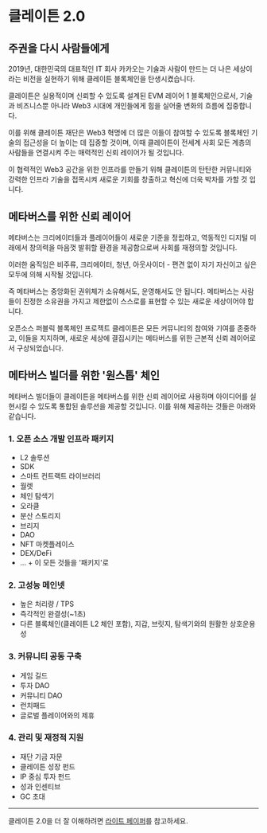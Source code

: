 # 클레이튼 2.0

## 주권을 다시 사람들에게 <a id="klaytn2"></a>

2019년, 대한민국의 대표적인 IT 회사 카카오는 기술과 사람이 만드는 더 나은 세상이라는 비전을 실현하기 위해 클레이튼 블록체인을 탄생시켰습니다.

클레이튼은 실용적이며 신뢰할 수 있도록 설계된 EVM 레이어 1 블록체인으로서, 기술과 비즈니스뿐 아니라 Web3 시대에 개인들에게 힘을 실어줄 변화의 흐름에 집중합니다.

이를 위해 클레이튼 재단은 Web3 혁명에 더 많은 이들이 참여할 수 있도록 블록체인 기술의 접근성을 더 높이는 데 집중할 것이며, 이때 클레이튼이 전세계 사회 모든 계층의 사람들을 연결시켜 주는 매력적인 신뢰 레이어가 될 것입니다.

이 협력적인 Web3 공간을 위한 인프라를 만들기 위해 클레이튼의 탄탄한 커뮤니티와 강력한 인프라 기술을 접목시켜 새로운 기회를 창출하고 혁신에 더욱 박차를 가할 것 입니다.

## 메타버스를 위한 신뢰 레이어 <a id="trustlayer"></a>

메타버스는 크리에이터들과 플레이어들이 새로운 기준을 정립하고, 역동적인 디지털 미래에서 창의력을 마음껏 발휘할 환경을 제공함으로써 사회를 재정의할 것입니다.

이러한 움직임은 비주류, 크리에이터, 청년, 아웃사이더 - 편견 없이 자기 자신이고 싶은 모두에 의해 시작될 것입니다.

즉 메타버스는 중앙화된 권위체가 소유해서도, 운영해서도 안 됩니다. 메타버스는 사람들이 진정한 소유권을 가지고 제한없이 스스로를 표현할 수 있는 새로운 세상이어야 합니다.

오픈소스 퍼블릭 블록체인 프로젝트 클레이튼은 모든 커뮤니티의 참여와 기여를 존중하고, 이들을 지지하며, 새로운 세상에 결집시키는 메타버스를 위한 근본적 신뢰 레이어로서 구상되었습니다.

## 메타버스 빌더를 위한 '원스톱' 체인 <a id="one-stop-chain-for-metaverse-builders"></a>

메타버스 빌더들이 클레이튼을 메타버스를 위한 신뢰 레이어로 사용하며 아이디어를 실현시킬 수 있도록 통합된 솔루션을 제공할 것입니다. 이를 위해 제공하는 것들은 아래와 같습니다.

### 1. 오픈 소스 개발 인프라 패키지 <a id="open-source-dev-infra-package"></a>
- L2 솔루션
- SDK
- 스마트 컨트랙트 라이브러리
- 월렛
- 체인 탐색기
- 오라클
- 분산 스토리지
- 브리지
- DAO
- NFT 마켓플레이스
- DEX/DeFi
- ... + 이 모든 것들을 '패키지'로

### 2. 고성능 메인넷 <a id="high-performing-mainnet"></a>
- 높은 처리량 / TPS
- 즉각적인 완결성(~1초)
- 다른 블록체인(클레이튼 L2 체인 포함), 지갑, 브릿지, 탐색기와의 원활한 상호운용성

### 3. 커뮤니티 공동 구축 <a id="community-co-building"></a>
- 게임 길드
- 투자 DAO
- 커뮤니티 DAO
- 런치패드
- 글로벌 플레이어와의 제휴

### 4. 관리 및 재정적 지원 <a id="management-and-financial-support"></a>
- 재단 기금 자문
- 클레이튼 성장 펀드
- IP 중심 투자 펀드
- 성과 인센티브
- GC 초대

---

클레이튼 2.0을 더 잘 이해하려면 [라이트 페이퍼](https://klaytn.foundation/wp-content/uploads/2022/01/Klaytn-2.0_Light-Paper-20220128.pdf)를 참고하세요.
